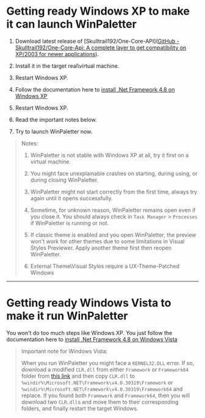 # Getting ready Windows XP to make it can launch WinPaletter

1. Download latest release of [Skulltrail192/One-Core-API]([GitHub - Skulltrail192/One-Core-Api: A complete layer to get compatibility on XP/2003 for newer applications](https://github.com/Skulltrail192/One-Core-Api)).

2. Install it in the target real\virtual machine.

3. Restart Windows XP.

4. Follow the documentation here to [install .Net Framework 4.8 on Windows XP](https://github.com/Abdelrhman-AK/WinPaletter/tree/master/Documentations/LegacyOS/dotNet.md)

5. Restart Windows XP.

6. Read the important notes below.

7. Try to launch WinPaletter now.

> Notes:
> 
> 1. WinPaletter is not stable with Windows XP at all, try it first on a virtual machine.
> 
> 2. You might face unexplainable crashes on starting, during using, or during closing WinPaletter.
> 
> 3. WinPaletter might not start correctly from the first time, always try again until it opens successfully.
> 
> 4. Sometime, for unknown reason, WinPaletter remains open even if you close it. You should always check in `Task Manager` > `Processes` if WinPaletter is running or not.
> 
> 5. If classic theme is enabled and you open WinPaletter, the preview won't work for other themes due to some limitations in Visual Styles Previewer. Apply another theme first then reopen WinPaletter.
> 
> 6. External Theme\Visual Styles require a UX-Theme-Patched Windows

---

# Getting ready Windows Vista to make it run WinPaletter

You won't do too much steps like Windows XP. You just follow the documentation here to [install .Net Framework 4.8 on Windows Vista](https://github.com/Abdelrhman-AK/WinPaletter/tree/master/Documentations/LegacyOS/dotNet.md)

> Important note for Windows Vista:
> 
> When you run WinPaletter you might face a `KERNEL32.DLL` error. If so, download a modified `CLR.dll` from either `Framework` or `Framework64` folder from [this link](https://github.com/Abdelrhman-AK/WinPaletter/tree/master/References%5CNETFX48Fix) and then copy `CLR.dll` to `%windir%\Microsoft.NET\Framework\v4.0.30319\Framework` or `%windir%\Microsoft.NET\Framework\v4.0.30319\Framework64` and replace. If you found both `Framework` and `Framework64`, then you will download two `CLR.dll`s and move them to their corresponding folders, and finally restart the target Windows.
